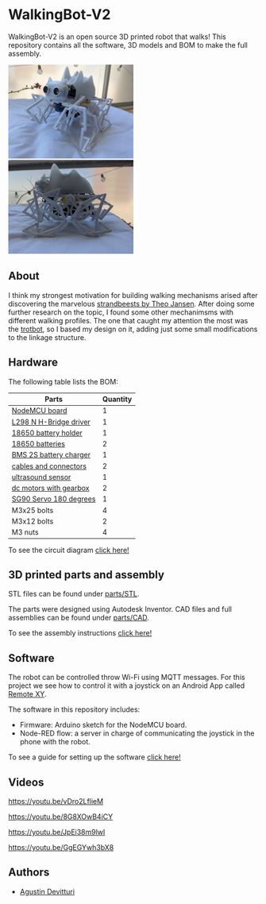# WalkingBot-V2
WalkingBot-V2 is an open source 3D printed robot that walks!
This repository contains all the software, 3D models and BOM to make the full assembly.

<img src="images/robot/IMG_20200923_120845.jpg" style="width:50%">
<img src="images/robot/IMG_20200923_120640.jpg" style="width:50%">

## About
I think my strongest motivation for building walking mechanisms arised after discovering the marvelous [strandbeests by Theo Jansen][1].
After doing some further research on the topic, I found some other mechanimsms with different walking profiles. The one that caught my attention the most was the [trotbot][2], so I based my design on it, adding just some small modifications to the linkage structure.

## Hardware
The following table lists the BOM:

|Parts                         | Quantity | 
|------------------------------|----------|
| [NodeMCU board][3]           |    1     |
| [L298 N H-Bridge driver][4]  |    1     |
| [18650 battery holder][5]    |    1     |
| [18650 batteries][6]         |    2     |
| [BMS 2S battery charger][7]  |    1     |
| [cables and connectors][11]  |    2     |
| [ultrasound sensor][8]       |    1     |
| [dc motors with gearbox][9]  |    2     |
| [SG90 Servo 180 degrees][10] |    1 	   |
| M3x25 bolts                  |    4 	   |
| M3x12 bolts                  |    2 	   |
| M3 nuts                      |    4 	   |
 
 To see the circuit diagram [click here!](docs/circuit_diagram.md)
 
 ## 3D printed parts and assembly
 STL files can be found under [parts/STL](parts/STL).
 
 The parts were designed using Autodesk Inventor. CAD files and full assemblies can be found under [parts/CAD](parts/CAD).
 
 To see the assembly instructions [click here!](docs/assembly.md)
 
 ## Software
 The robot can be controlled throw Wi-Fi using MQTT messages. For this project we see how to control it with a joystick on an Android App called [Remote XY][12].
 
 The software in this repository includes:
  - Firmware: Arduino sketch for the NodeMCU board.
  - Node-RED flow: a server in charge of communicating the joystick in the phone with the robot.

 To see a guide for setting up the software [click here!](docs/software.md)
 
 ## Videos
 https://youtu.be/vDro2LflieM

 https://youtu.be/8G8XOwB4iCY

 https://youtu.be/JpEi38m9lwI
 
 https://youtu.be/GgEGYwh3bX8
  
 ## Authors

- [Agustin Devitturi](https://github.com/adevitturi)

[1]: https://www.strandbeest.com/
[2]: https://www.diywalkers.com/trotbot-linkage-plans.html
[3]: https://www.amazon.com/KeeYees-Internet-Development-Wireless-Compatible/dp/B07PR9T5R5/ref=sr_1_7?dchild=1&keywords=nodemcu&qid=1611461258&sr=8-7 "NodeMcu"
[4]: https://www.amazon.com/L298N-H-Bridge-Stepper-Module-Arduino/dp/B07D2BTMPK/ref=sr_1_7?dchild=1&keywords=l298n&qid=1611461230&sr=8-7 "L298 Driver"
[5]: https://www.amazon.com/HTTX-Battery-Holder-2-Slot-Storage/dp/B07DBLY3WS/ref=sr_1_12?dchild=1&keywords=18650+battery+holder&qid=1611461318&sr=8-12 "Battery holder"
[6]: https://www.ebay.com/itm/SAMSUNG-ICR-22P-SDI-2-GN1T-RECHARGEABLE-BATTERIE-3-6V-2150mAh-Li-Ion-NEU/143293064204?_trkparms=ispr%3D1&hash=item215ceea40c:g:ZUQAAOSwoz9dAhCa&amdata=enc%3AAQAFAAACcBaobrjLl8XobRIiIML1V4Imu%252Fn%252BzU5L90Z278x5ickk7d4nremBkvNKtcC0ZwqXDHkXsYhJQTdihFAnAnx3hqAK6IrjDgj4AwVKv%252BpjJ4wuEavXcMKc7tY3pZzgPKxWTGVSFv4I1R1xTqQxwxvR4Qq6Ei%252Bs9rnUGNzmCdwlbiNLcTP8t1f%252Ff5FCjqiZqcg6fMp7tGAjeFA37z8h83UlhdihnBFZTMf%252B9PhHdMCqiKD12a2SCw4dM8gBIaksgK3aOT4A4mYrcnteq%252BDwlK6uJydwFO50SazfUTp83K3s1Q3lTXZzkz57uHGstQk6WUzmZNbQQAFNrG03O2LprEb0hXID0QjAKi4ABnXg0TCr0VTMrCUEtBcU9%252BxSdTqqFKCm%252FAKEvlDGlKJKxOUGPLgScFQGNtI1I5EqihNt5Q3xeXAIA%252BWjI3pcj00nZXgyCeLpw0lM13KRNY6rLOVTycqGbFaktHx%252BNvk9DLcN4swmGSJW3QzZNESk%252Fu%252FFFNLhYx5Z6yVPYjKrEGX1l3QPHwiwAyFV%252FX0aMkJSsLCJr5r0y%252FLkCwXHwzI2LvOA6JFLGmJuebbNiGwZHLmKYO9GW50WFCzXOfI3jvQjDS3kmzI6efevHPm%252Bvj2wjRZRz%252BEkNdqpWDDvx9LgOf0cr6Ajph7Qu2KTGWNOytd8%252FKdXhNlnv9P5xSxXw0ziOS%252Fg9PrjDaKDRb7qTrP4SNmIpbRQHsqXaSyIE1AglHajGzTf%252Fcelm5Lo%252B5Fi%252BSHLeD4x3hTq9VnlzwChHz%252FQ6UBsMpV6xs1L2I2%252B2TxCNDetYz9cprIz0Xb3BP2psb3EjugWbgHuiM4yeQ%253D%253D%7Ccksum%3A1432930642044af6bc373e8f402cb509933a8c566512%7Campid%3APL_CLK%7Cclp%3A2334524 "18650 batteries"
[7]: https://www.amazon.com/-/es/Li-ion-Bater%C3%ADa-Cargador-Protecci%C3%B3n-Sobrecarga/dp/B07GX2VTXC/ref=sr_1_5?__mk_es_US=%C3%85M%C3%85%C5%BD%C3%95%C3%91&dchild=1&keywords=bms+2s&qid=1611614895&sr=8-5 "BMS 2S"
[8]: https://www.amazon.com/UIOTEC-Operating-HC-SR04-P-Ultrasound-Ultrasonic/dp/B07DWWTT3F/ref=sr_1_8?dchild=1&keywords=ultrasound+arduino&qid=1611461527&sr=8-8 "Ultrasound sensor"
[9]: https://www.amazon.com/AutoEC-4pcs-Motor-Smart-Robot/dp/B00U4HP0SQ/ref=sr_1_39?dchild=1&keywords=arduino+dc+motor&qid=1611461562&sr=8-39
[10]: https://www.amazon.com/SunFounder-Digital-Helicopter-Airplane-Controls/dp/B01M5LIKLQ/ref=sr_1_18?dchild=1&keywords=tower+pro+sg90&qid=1611461723&sr=8-18 "Servo"
[11]:https://www.amazon.com/-/es/10-pares-Connector-Battery-discharge-alambre/dp/B01JUDP5NY/ref=sr_1_17?__mk_es_US=%C3%85M%C3%85%C5%BD%C3%95%C3%91&dchild=1&keywords=battery+connector&qid=1611615490&sr=8-17 "Battery connector"
[12]:https://play.google.com/store/apps/details?id=com.shevauto.remotexy.free&hl=es&gl=US

